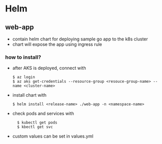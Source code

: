 # Helm

## web-app

 - contain helm chart for deploying sample go app to the k8s cluster
 - chart will expose the app using ingress rule
 
 ### how to install?
   - after AKS is deployed, connect with
              
         $ az login
         $ az aks get-credentials --resource-group <resouce-group-name> --name <cluster-name>
       
       
   -  install chart with
   
          $ helm install <release-name> ./web-app -n <namespace-name>
          
   - check pods and services with
   
           $ kubectl get pods
           $ kbectl get svc
         
         
  - custom values can be set in values.yml   
